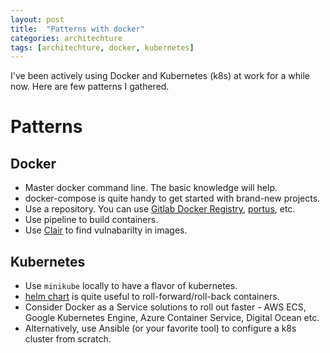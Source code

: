 ```yaml
---
layout: post
title:  "Patterns with docker"
categories: architechture
tags: [architechture, docker, kubernetes]
---
```


I've been actively using Docker and Kubernetes (k8s) at work for a while now. Here are few patterns I gathered.

<!--more-->

# Patterns

## Docker
- Master docker command line. The basic knowledge will help.
- docker-compose is quite handy to get started with brand-new projects.
- Use a repository. You can use [Gitlab Docker Registry](https://docs.gitlab.com/ee/user/project/container_registry.html), [portus](http://port.us.org/), etc.
- Use pipeline to build containers.
- Use [Clair](https://github.com/coreos/clair) to find vulnabarilty in images.

## Kubernetes

- Use `minikube` locally to have a flavor of kubernetes.
- [helm chart](https://helm.sh/) is quite useful to roll-forward/roll-back containers.
- Consider Docker as a Service solutions to roll out faster - AWS ECS, Google Kubernetes Engine, Azure Container Service, Digital Ocean etc.
- Alternatively, use Ansible (or your favorite tool) to configure a k8s cluster from scratch.
